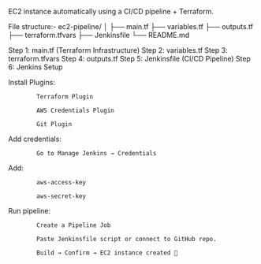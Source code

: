 EC2 instance automatically using a CI/CD pipeline + Terraform.

File structure:-
ec2-pipeline/
│
├── main.tf
├── variables.tf
├── outputs.tf
├── terraform.tfvars
├── Jenkinsfile
└── README.md

Step 1: main.tf (Terraform Infrastructure)
Step 2: variables.tf
Step 3: terraform.tfvars
Step 4: outputs.tf
Step 5: Jenkinsfile (CI/CD Pipeline)
Step 6: Jenkins Setup

Install Plugins:

            Terraform Plugin
            
            AWS Credentials Plugin
            
            Git Plugin

Add credentials:

            Go to Manage Jenkins → Credentials

Add:

            aws-access-key
            
            aws-secret-key

Run pipeline:

            Create a Pipeline Job
            
            Paste Jenkinsfile script or connect to GitHub repo.
            
            Build → Confirm → EC2 instance created 🚀
